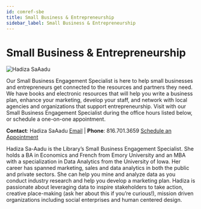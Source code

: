 ```yaml
---
id: comref-sbe
title: Small Business & Entrepreneurship
sidebar_label: Small Business & Entrepreneurship
---
```



# Small Business & Entrepreneurship 
![Hadiza SaAadu](https://www.kclibrary.org/sites/default/files/Hadiza.png "Hadiza SaAadu")

Our Small Business Engagement Specialist is here to help small businesses and entrepreneurs get connected to the resources and partners they need. We have books and electronic resources that will help you write a business plan, enhance your marketing, develop your staff, and network with local agencies and organizations that support entrepreneurship. Visit with our Small Business Engagement Specialist during the office hours listed below, or schedule a one-on-one appointment.

**Contact**: Hadiza SaAadu
[Email](https://www.kclibrary.org/contact-us-form?id=26914&email=0) | **Phone**: 816.701.3659
[Schedule an Appointment](https://calendly.com/hadizasaaadu)


Hadiza Sa-Aadu is the Library’s Small Business Engagement Specialist. She holds a BA in Economics and French from Emory University and an MBA with a specialization in Data Analytics from the University of Iowa. Her career has spanned marketing, sales and data analytics in both the public and private sectors. She can help you mine and analyze data as you conduct industry research and help you develop a marketing plan. Hadiza is passionate about leveraging data to inspire stakeholders to take action, creative place-making (ask her about this if you’re curious!), mission driven organizations including social enterprises and human centered design.
